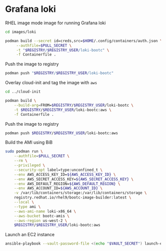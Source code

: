 # Grafana loki
RHEL image mode image for running Grafana loki 

```sh
cd images/loki

podman build --secret id=creds,src=$HOME/.config/containers/auth.json \
     --authfile=$PULL_SECRET \
     -t "$REGISTRY/$REGISTRY_USER/loki-bootc" \
     -f Containerfile .
```

Push the image to registry

```sh
podman push "$REGISTRY/$REGISTRY_USER/loki-bootc"
```

Overlay cloud-init and tag the image with `aws`

```sh
cd ../cloud-init

podman build \
    --build-arg=FROM=$REGISTRY/$REGISTRY_USER/loki-bootc \
    -t $REGISTRY/$REGISTRY_USER/loki-bootc:aws \
    -f Containerfile .
```

Push the image to registry

```sh
podman push $REGISTRY/$REGISTRY_USER/loki-bootc:aws
```

Build the AMI using BiB

```sh
sudo podman run \
    --authfile=$PULL_SECRET \
    --rm \
    --privileged \
    --security-opt label=type:unconfined_t \
    --env AWS_ACCESS_KEY_ID=${AWS_ACCESS_KEY_ID} \
    --env AWS_SECRET_ACCESS_KEY=${AWS_SECRET_ACCESS_KEY} \
    --env AWS_DEFAULT_REGION=${AWS_DEFAULT_REGION} \
    --env AWS_ACCOUNT_ID=${AWS_ACCOUNT_ID} \
    -v /var/lib/containers/storage:/var/lib/containers/storage \
    registry.redhat.io/rhel9/bootc-image-builder:latest \
    --local \
    --type ami \
    --aws-ami-name loki-x86_64 \
    --aws-bucket bootc-amis \
    --aws-region us-west-2 \
    $REGISTRY/$REGISTRY_USER/loki-bootc:aws
```

Launch an EC2 instance

```sh
ansible-playbook --vault-password-file <(echo "$VAULT_SECRET") launch-ec2.yaml -e @vars/loki.yml
```